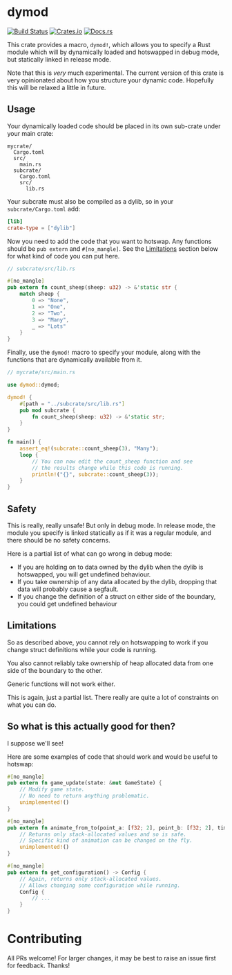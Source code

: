 # dymod

[![Build Status](https://travis-ci.org/mistodon/dymod.svg?branch=master)](https://travis-ci.org/mistodon/dymod)
[![Crates.io](https://img.shields.io/crates/v/dymod.svg)](https://crates.io/crates/dymod)
[![Docs.rs](https://docs.rs/dymod/badge.svg)](https://docs.rs/dymod/0.2.0/dymod/)

This crate provides a macro, `dymod!`, which allows you to specify a Rust module which will by dynamically loaded and hotswapped in debug mode, but statically linked in release mode.

Note that this is _very_ much experimental. The current version of this crate is very opinionated about how you structure your dynamic code. Hopefully this will be relaxed a little in future.


## Usage

Your dynamically loaded code should be placed in its own sub-crate under your main crate:

```
mycrate/
  Cargo.toml
  src/
    main.rs
  subcrate/
    Cargo.toml
    src/
      lib.rs
```

Your subcrate must also be compiled as a dylib, so in your `subcrate/Cargo.toml` add:

```toml
[lib]
crate-type = ["dylib"]
```

Now you need to add the code that you want to hotswap. Any functions should be `pub extern` and `#[no_mangle]`. See the [Limitations]("#limitations") section below for what kind of code you can put here.

```rust
// subcrate/src/lib.rs

#[no_mangle]
pub extern fn count_sheep(sheep: u32) -> &'static str {
    match sheep {
        0 => "None",
        1 => "One",
        2 => "Two",
        3 => "Many",
        _ => "Lots"
    }
}
```

Finally, use the `dymod!` macro to specify your module, along with the functions that are dynamically available from it.

```rust
// mycrate/src/main.rs

use dymod::dymod;

dymod! {
    #[path = "../subcrate/src/lib.rs"]
    pub mod subcrate {
        fn count_sheep(sheep: u32) -> &'static str;
    }
}

fn main() {
    assert_eq!(subcrate::count_sheep(3), "Many");
    loop {
        // You can now edit the count_sheep function and see
        // the results change while this code is running.
        println!("{}", subcrate::count_sheep(3));
    }
}
```

## Safety

This is really, really unsafe! But only in debug mode. In release mode, the module you specify is linked statically as if it was a regular module, and there should be no safety concerns.

Here is a partial list of what can go wrong in debug mode:

-   If you are holding on to data owned by the dylib when the dylib is hotswapped, you will get undefined behaviour.
-   If you take ownership of any data allocated by the dylib, dropping that data will probably cause a segfault.
-   If you change the definition of a struct on either side of the boundary, you could get undefined behaviour


## Limitations

So as described above, you cannot rely on hotswapping to work if you change struct definitions while your code is running.

You also cannot reliably take ownership of heap allocated data from one side of the boundary to the other.

Generic functions will not work either.

This is again, just a partial list. There really are quite a lot of constraints on what you can do.


## So what is this actually good for then?

I suppose we'll see!

Here are some examples of code that should work and would be useful to hotswap:

```rust
#[no_mangle]
pub extern fn game_update(state: &mut GameState) {
    // Modify game state.
    // No need to return anything problematic.
    unimplemented!()
}

#[no_mangle]
pub extern fn animate_from_to(point_a: [f32; 2], point_b: [f32; 2], time: f32) -> [f32; 2] {
    // Returns only stack-allocated values and so is safe.
    // Specific kind of animation can be changed on the fly.
    unimplemented!()
}

#[no_mangle]
pub extern fn get_configuration() -> Config {
    // Again, returns only stack-allocated values.
    // Allows changing some configuration while running.
    Config {
        // ...
    }
}
```

# Contributing

All PRs welcome! For larger changes, it may be best to raise an issue first for feedback. Thanks!
